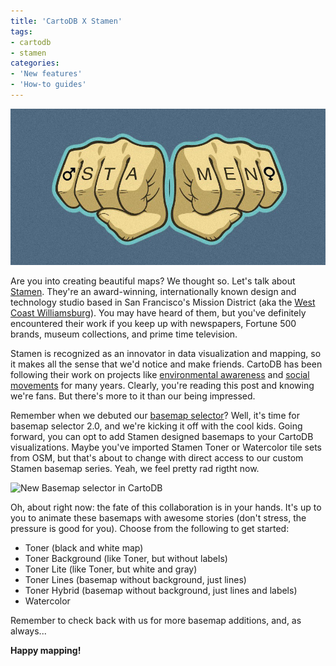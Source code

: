 ```yaml
---
title: 'CartoDB X Stamen'
tags:
- cartodb
- stamen
categories:
- 'New features'
- 'How-to guides'
---
```


<div class="wrap"><p><a href="{{page.url}}" class="wrap-border"><img src="/img/posts/2014-10-23-cartodb-stamen-basemaps/knuckles.jpg" alt="Stamen Knuckles" /></a></p></div>

Are you into creating beautiful maps? We thought so. Let's talk about [Stamen](http://stamen.com/). They're an award-winning, internationally known design and technology studio based in San Francisco's Mission District (aka the [West Coast Williamsburg](http://overstated.net/2007/02/01/san-francisco-guide-to-new-york-neighborhoods)). You may have heard of them, but you've definitely encountered their work if you keep up with newspapers, Fortune 500 brands, museum collections, and prime time television.

<!--more-->

Stamen is recognized as an innovator in data visualization and mapping, so it makes all the sense that we'd notice and make friends. CartoDB has been following their work on projects like [environmental awareness](http://content.stamen.com/silent-springs-specifically-audubon-society) and [social movements](http://bitcoin.stamen.com/) for many years. Clearly, you're reading this post and knowing we're fans. But there's more to it than our being impressed. 

Remember when we debuted our [basemap selector](http://blog.cartodb.com/cartodb-makes-it-easy-to-add-the-perfect-basemap-to/)? Well, it's time for basemap selector 2.0, and we're kicking it off with the cool kids. Going forward, you can opt to add Stamen designed basemaps to your CartoDB visualizations. Maybe you've imported Stamen Toner or Watercolor tile sets from OSM, but that's about to change with direct access to our custom Stamen basemap series. Yeah, we feel pretty rad rigtht now. 

<div class="wrap"><p class="wrap-border"><img src="https://cloud.githubusercontent.com/assets/4933/4721721/73d812c8-593a-11e4-9294-6048640705b9.png" alt="New Basemap selector in CartoDB"></p></div>

Oh, about right now: the fate of this collaboration is in your hands. It's up to you to animate these basemaps with awesome stories (don't stress, the pressure is good for you). Choose from the following to get started:

* Toner (black and white map)
* Toner Background (like Toner, but without labels)
* Toner Lite (like Toner, but white and gray)
* Toner Lines (basemap without background, just lines)
* Toner Hybrid (basemap without background, just lines and labels)
* Watercolor

Remember to check back with us for more basemap additions, and, as always...

**Happy mapping!**


